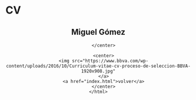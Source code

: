 # CV
<html>
    <head></head>
<body>
    <html lang="es-co">
        <meta charset="UTF-8">
        <title>Curriculum Vitae</title>
        <center>
            <h2>Miguel Gómez</h2>

        </center>
        
        <center>
        <img src="https://www.bbva.com/wp-content/uploads/2016/10/Curriculum-vitae-cv-proceso-de-seleccion-BBVA-1920x908.jpg"
        </a>
        <a href="index.html">volver</a>
        </center>
    </html>
</body>
</html>
